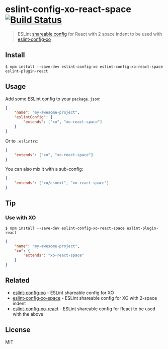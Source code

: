 # eslint-config-xo-react-space [![Build Status](https://travis-ci.org/akameco/eslint-config-xo-react-space.svg?branch=master)](https://travis-ci.org/akameco/eslint-config-xo-react)

> ESLint [shareable config](http://eslint.org/docs/developer-guide/shareable-configs.html) for React with 2 space indent to be used with [eslint-config-xo](https://github.com/sindresorhus/eslint-config-xo)

## Install

```
$ npm install --save-dev eslint-config-xo eslint-config-xo-react-space eslint-plugin-react
```


## Usage

Add some ESLint config to your `package.json`:

```json
{
	"name": "my-awesome-project",
	"eslintConfig": {
		"extends": ["xo", "xo-react-space"]
	}
}
```

Or to `.eslintrc`:

```json
{
	"extends": ["xo", "xo-react-space"]
}
```

You can also mix it with a sub-config:

```json
{
	"extends": ["xo/esnext", "xo-react-space"]
}
```


## Tip

### Use with XO

```
$ npm install --save-dev eslint-config-xo-react-space eslint-plugin-react
```

```json
{
	"name": "my-awesome-project",
	"xo": {
		"extends": "xo-react-space"
	}
}
```


## Related

- [eslint-config-xo](https://github.com/sindresorhus/eslint-config-xo) - ESLint shareable config for XO
- [eslint-config-xo-space](https://github.com/sindresorhus/eslint-config-xo-space) - ESLint shareable config for XO with 2-space indent
- [eslint-config-xo-react](https://github.com/sindresorhus/eslint-config-xo-react) -  ESLint shareable config for React to be used with the above


## License

MIT
